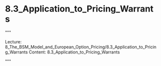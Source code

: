 # 8.3_Application_to_Pricing_Warrants

"""

Lecture: 8_The_BSM_Model_and_European_Option_Pricing/8.3_Application_to_Pricing_Warrants
Content: 8.3_Application_to_Pricing_Warrants

"""

